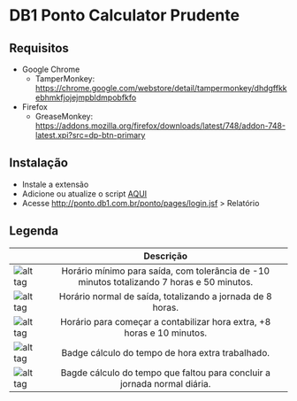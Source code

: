 # DB1 Ponto Calculator Prudente

## Requisitos
 - Google Chrome
    - TamperMonkey: https://chrome.google.com/webstore/detail/tampermonkey/dhdgffkkebhmkfjojejmpbldmpobfkfo
 - Firefox
    - GreaseMonkey: https://addons.mozilla.org/firefox/downloads/latest/748/addon-748-latest.xpi?src=dp-btn-primary
    
## Instalação
 - Instale a extensão
 - Adicione ou atualize o script [AQUI](https://github.com/PedroHReis22/db1-ponto-tm-script/raw/master/TM-calculator.user.js)
 - Acesse http://ponto.db1.com.br/ponto/pages/login.jsf > Relatório

## Legenda
|                                                                           |      Descrição      |
|----------|:-------------:|
| ![alt tag](https://img.shields.io/badge/Jornada-M%C3%ADnima-brightgreen.svg)   | Horário mínimo para saída, com tolerância de -10 minutos totalizando 7 horas e 50 minutos. |
| ![alt tag](https://img.shields.io/badge/Jornada-Normal-blue.svg) |    Horário normal de saída, totalizando a jornada de 8 horas.   |
| ![alt tag](https://img.shields.io/badge/Jornada-Extra-yellow.svg)  | Horário para começar a contabilizar hora extra, +8 horas e 10 minutos. |
| ![alt tag](https://img.shields.io/badge/Tag-%2B-yellow.svg)  | Badge cálculo do tempo de hora extra trabalhado. |
| ![alt tag](https://img.shields.io/badge/Tag----red.svg)   | Bagde cálculo do tempo que faltou para concluir a jornada normal diária. |
